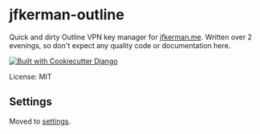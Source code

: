 # jfkerman-outline

Quick and dirty Outline VPN key manager for [jfkerman.me](https://jfkerman.me). Written over 2 evenings, so don't expect any quality code or documentation here.

[![Built with Cookiecutter Django](https://img.shields.io/badge/built%20with-Cookiecutter%20Django-ff69b4.svg?logo=cookiecutter)](https://github.com/cookiecutter/cookiecutter-django/)

License: MIT

## Settings

Moved to [settings](http://cookiecutter-django.readthedocs.io/en/latest/settings.html).
